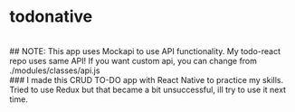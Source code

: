 # todonative

<br/>
## NOTE: This app uses Mockapi to use API functionality. My todo-react repo uses same API! If you want custom api, you can change from ./modules/classes/api.js
<br/>
### I made this CRUD TO-DO app with React Native to practice my skills. Tried to use Redux but that became a bit unsuccessful, ill try to use it next time.
<br/>
